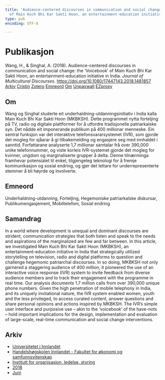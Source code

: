 ```yaml
---
title: 'Audience-centered discourses in communication and social change: the ‘Voicebook’
  of Main Kuch Bhi Kar Sakti Hoon, an entertainment-education initiative in India'
type: pub
encoding: UTF-8

---
```

<h1>Publikasjon</h1>
<article id="csl-bib-container-FHZ3NMJX" class="csl-bib-container">
  <div class="csl-bib-body"> <div class="csl-entry">Wang, H., &#38; Singhal, A. (2018). Audience-centered discourses in communication and social change: the ‘Voicebook’ of Main Kuch Bhi Kar Sakti Hoon, an entertainment-education initiative in India. <i>Journal of Multicultural Discourses</i>. <a href="https://doi.org/10.1080/17447143.2018.1481857">https://doi.org/10.1080/17447143.2018.1481857</a></div> </div>
  <div class="csl-bib-buttons">
    <a href="#taxonomy-article-FHZ3NMJX" alt="archive" class="csl-bib-button">Arkiv</a>
    <a href="https://app.cristin.no/results/show.jsf?id=1593280" alt="Cristin" class="csl-bib-button">Cristin</a>
    <a href="http://zotero.org/groups/5881554/items/FHZ3NMJX" alt="Zotero" class="csl-bib-button">Zotero</a>
    <a href="#keywords-article-FHZ3NMJX" alt="keywords" class="csl-bib-button">Emneord</a>
    <a href="#about-article-FHZ3NMJX" alt="about_pub" class="csl-bib-button">Om</a>
    <a href="https://doi.org/10.1080/17447143.2018.1481857" alt="Unpaywall" class="csl-bib-button">Unpaywall</a>
    <a href="https://doi.org/10.1080/17447143.2018.1481857" alt="EZproxy" class="csl-bib-button">EZproxy</a>
  </div>
  <div id="csl-bib-meta-container-FHZ3NMJX"></div>
</article>
<div id="csl-bib-meta-FHZ3NMJX" class="csl-bib-meta">
  <article id="about-article-FHZ3NMJX" class="about_pub-article">
    <h1>Om</h1>
    Wang og Singhal studerte eit underhaldning-utdanningsinitiativ i India kalla Main Kuch Bhi Kar Sakti Hoon (MKBKSH). Dette programmet nytta forteljing på TV, radio og digitale plattformer for å utfordre tradisjonelle patriarkalske syn. Det nådde eit imponerande publikum på 400 millionar menneske. Ein sentral funksjon var det interaktive telefonsvararsystemet (IVR), som gjorde det mogleg for sjåarar å gi tilbakemelding og engasjere seg med innhaldet i sanntid. Forfattarane analyserte 1,7 millionar samtalar frå over 390,000 unike telefonnummer, og viste korleis IVR-systemet gjorde det mogleg for kvinner, ungdom og marginaliserte grupper å delta. Denne tilnærminga framhevar potensialet til enkel, tilgjengeleg teknologi for å fremje kommunikasjon og sosial endring, og gjer det lettare for underrepresenterte stemmer å bli høyrde og involverte.
  </article>
  <article id="keywords-article-FHZ3NMJX" class="keywords-article">
    <h1>Emneord</h1>
    Underhaldning-utdanning, Forteljing, Hegemoniske patriarkalske diskursar, Publikumengasjement, Mobiltelefoni, Sosial endring
  </article>
  <article id="abstract-article-FHZ3NMJX" class="abstract-article">
    <h1>Samandrag</h1>
    In a world where development is unequal and dominant discourses are strident, communication strategies that both listen and speak to the needs and aspirations of the marginalized are few and far between. In this article, we investigated Main Kuch Bhi Kar Sakti Hoon (MKBKSH), an entertainment-education initiative in India that strategically utilized storytelling on television, radio and digital platforms to question and challenge hegemonic patriarchal discourses. In so doing, MKBKSH not only garnered a staggering audience of 400 million, it pioneered the use of an interactive voice response (IVR) system to invite feedback from diverse audience members and to track their engagement with the programme in real time. Our analysis documents 1.7 million calls from over 390,000 unique phone numbers. Given the high penetration of mobile telephony in India, and its uniquely invitational nature, the IVR system enabled women, youth and the less privileged, to access curated content, answer questions and share personal opinions and actions inspired by MKBKSH. The IVR’s simple user interface and purposive use – akin to the ‘voicebook’ of the have-nots – hold important implications for the design, implementation and evaluation of large-scale, real-time communication and social change interventions.
  </article>
  <article id="taxonomy-article-FHZ3NMJX" class="taxonomy-article">
    <h1>Arkiv</h1>
    <ul>
      <li>
        <a href="/nn/archive/?key=3DCRN523">Universitetet i Innlandet</a>
      </li>
      <li>
        <a href="/nn/archive/?key=DU8Q9LN9">Handelshøgskolen Innlandet - Fakultet for økonomi og samfunnsvitenskap</a>
      </li>
      <li>
        <a href="/nn/archive/?key=4LUWR3ZM">Institutt for organisasjon, ledelse, styring</a>
      </li>
      <li>
        <a href="/nn/archive/?key=32SCKVEY">2018</a>
      </li>
      <li>
        <a href="/nn/archive/?key=PH6GLULZ">Juni</a>
      </li>
    </ul>
  </article>
</div>
